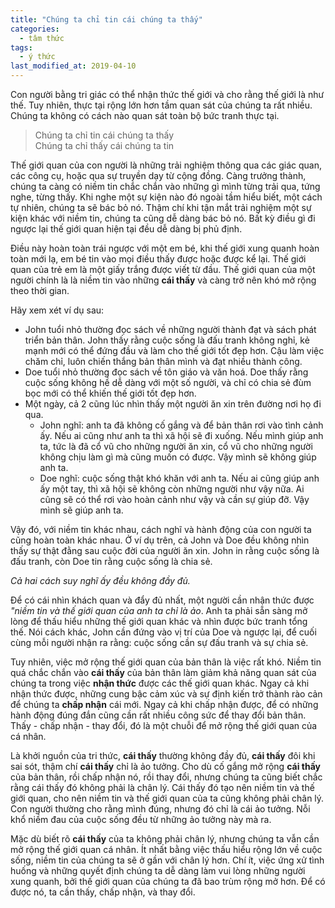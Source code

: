 ```yaml
---
title: "Chúng ta chỉ tin cái chúng ta thấy"
categories:
  - tâm thức
tags:
  - ý thức
last_modified_at: 2019-04-10
---
```


Con người bằng tri giác có thể nhận thức thế giới và cho rằng thế giới là như thế. Tuy nhiên, thực tại rộng lớn hơn tầm quan sát của chúng ta rất nhiều. Chúng ta không có cách nào quan sát toàn bộ bức tranh thực tại.

> Chúng ta chỉ tin cái chúng ta thấy  
> Chúng ta chỉ thấy cái chúng ta tin

Thế giới quan của con người là những trải nghiệm thông qua các giác quan, các công cụ, hoặc qua sự truyền dạy từ cộng đồng. Càng trưởng thành, chúng ta càng có niềm tin chắc chắn vào những gì mình từng trải qua, tứng nghe, từng thấy. Khi nghe một sự kiện nào đó ngoài tầm hiểu biết, một cách tự nhiên, chúng ta sẽ bác bỏ nó. Thậm chí khi tận mắt trải nghiệm một sự kiện khác với niềm tin, chúng ta cũng dễ dàng bác bỏ nó. Bất kỳ điều gì đi ngược lại thế giới quan hiện tại đều dễ dàng bị phủ định.

Điều này hoàn toàn trái ngược với một em bé, khi thế giới xung quanh hoàn toàn mới lạ, em bé tin vào mọi điều thấy được hoặc được kể lại. Thế giới quan của trẻ em là một giấy trắng được viết từ đầu. Thế giới quan của một người chính là là niềm tin vào những **cái thấy** và càng trở nên khó mở rộng theo thời gian.

Hãy xem xét ví dụ sau:
 - John tuổi nhỏ thường đọc sách về những người thành đạt và sách phát triển bản thân. John thấy rằng cuộc sống là đấu tranh không nghỉ, kẻ mạnh mới có thể đứng đầu và làm cho thế giới tốt đẹp hơn. Cậu làm việc chăm chỉ, luôn chiến thắng bản thân mình và đạt nhiều thành công.
 - Doe tuổi nhỏ thường đọc sách về tôn giáo và văn hoá. Doe thấy rằng cuộc sống không hề dễ dàng với một số người, và chỉ có chia sẻ đùm bọc mới có thể khiến thế giới tốt đẹp hơn.
 - Một ngày, cả 2 cũng lúc nhìn thấy một người ăn xin trên đường nơi họ đi qua.
   - John nghĩ: anh ta đã không cố gắng và để bản thân rơi vào tình cảnh ấy. Nếu ai cũng như anh ta thì xã hội sẽ đi xuống. Nếu mình giúp anh ta, tức là đã cổ vũ cho những người ăn xin, cổ vũ cho những người không chịu làm gì mà cũng muốn có được. Vậy mình sẽ không giúp anh ta.
   - Doe nghĩ: cuộc sống thật khó khăn với anh ta. Nếu ai cũng giúp anh ấy một tay, thì xã hội sẽ không còn những người như vậy nữa. Ai cũng sẽ có thể rơi vào hoàn cảnh như vậy và cần sự giúp đỡ. Vậy mình sẽ giúp anh ta.

Vậy đó, với niềm tin khác nhau, cách nghĩ và hành động của con người ta cũng hoàn toàn khác nhau. Ở ví dụ trên, cả John và Doe đều không nhìn thấy sự thật đằng sau cuộc đời của người ăn xin. John in rằng cuộc sống là đấu tranh, còn Doe tin rằng cuộc sống là chia sẻ.

*Cả hai cách suy nghĩ ấy đều không đầy đủ.*

Để có cái nhìn khách quan và đẩy đủ nhất, một người cần nhận thức được *"niềm tin và thế giới quan của anh ta chỉ là ảo*. Anh ta phải sẵn sàng mở lòng để thấu hiểu những thế giới quan khác và nhìn được bức tranh tổng thế. Nói cách khác, John cần đứng vào vị trí của Doe và ngược lại, để cuối cùng mỗi người nhận ra rằng: cuộc sống cần sự đấu tranh và sự chia sẻ. 

Tuy nhiên, việc mở rộng thế giới quan của bản thân là việc rất khó. Niềm tin quá chắc chắn vào **cái thấy** của bản thân làm giảm khả năng quan sát của chúng ta trong việc **nhận thức** được các thế giới quan khác. Ngay cả khi nhận thức được, những cung bậc cảm xúc và sự định kiến trở thành rào cản để  chúng ta **chấp nhận** cái mới. Ngay cả khi chấp nhận được, để có những hành động đúng đắn cũng cần rất nhiều công sức để thay đổi bản thân. Thấy - chấp nhận - thay đổi, đó là một chuỗi để mở rộng thế giới quan của cá nhân.

Là khởi nguồn của tri thức, **cái thấy** thường không đầy đủ, **cái thấy** đôi khi sai sót, thậm chí **cái thấy** chỉ là ảo tưởng. Cho dù cố gắng mở rộng **cái thấy** của bản thân, rồi chấp nhận nó, rồi thay đổi, nhưng chúng ta cũng biết chắc rằng cái thấy đó không phải là chân lý. Cái thấy đó tạo nên niềm tin và thế giới quan, cho nên niềm tin và thế giới quan của ta cũng không phải chân lý. Con người thường cho rằng mình đúng, nhưng đó chỉ là cái ảo tưởng. Nỗi khổ niềm đau của cuộc sống đều từ những ảo tưởng này mà ra.

Mặc dù biết rõ **cái thấy** của ta không phải chân lý, nhưng chúng ta vẫn cần mở rộng thế giới quan cá nhân. Ít nhất bằng việc thấu hiểu rộng lớn về cuộc sống, niềm tin của chúng ta sẽ ở gần với chân lý hơn. Chí ít, việc ứng xử tình huống và những quyết định chúng ta dễ dàng làm vui lòng những người xung quanh, bởi thế giới quan của chúng ta đã bao trùm rộng mở hơn. Để có được nó, ta cần thấy, chấp nhận, và thay đổi.
